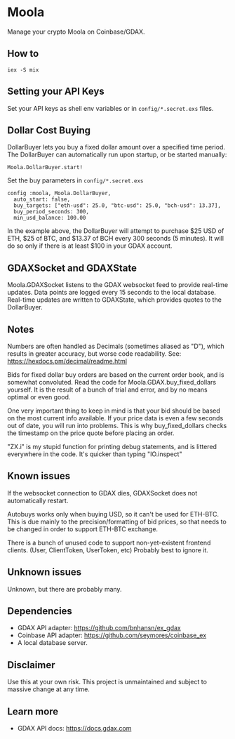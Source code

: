 # Moola

Manage your crypto Moola on Coinbase/GDAX.

## How to

    iex -S mix

## Setting your API Keys

Set your API keys as shell env variables or in `config/*.secret.exs` files.

## Dollar Cost Buying

DollarBuyer lets you buy a fixed dollar amount over a specified time period. The DollarBuyer can automatically run upon startup, or be started manually:

    Moola.DollarBuyer.start!

Set the buy parameters in `config/*.secret.exs`

    config :moola, Moola.DollarBuyer,
      auto_start: false,
      buy_targets: ["eth-usd": 25.0, "btc-usd": 25.0, "bch-usd": 13.37],
      buy_period_seconds: 300,
      min_usd_balance: 100.00

In the example above, the DollarBuyer will attempt to purchase $25 USD of ETH, $25 of BTC, and $13.37 of BCH every 300 seconds (5 minutes). It will do so only if there is at least $100 in your GDAX account.

## GDAXSocket and GDAXState

Moola.GDAXSocket listens to the GDAX websocket feed to provide real-time updates. Data points are logged every 15 seconds to the local database. Real-time updates are written to GDAXState, which provides quotes to the DollarBuyer.

## Notes

Numbers are often handled as Decimals (sometimes aliased as "D"), which results in greater accuracy, but worse code readability. See: https://hexdocs.pm/decimal/readme.html

Bids for fixed dollar buy orders are based on the current order book, and is somewhat convoluted. Read the code for Moola.GDAX.buy_fixed_dollars yourself. It is the result of a bunch of trial and error, and by no means optimal or even good.

One very important thing to keep in mind is that your bid should be based on the most current info available. If your price data is even a few seconds out of date, you will run into problems. This is why buy_fixed_dollars checks the timestamp on the price quote before placing an order.

"ZX.i" is my stupid function for printing debug statements, and is littered everywhere in the code. It's quicker than typing "IO.inspect"

## Known issues

If the websocket connection to GDAX dies, GDAXSocket does not automatically restart.

Autobuys works only when buying USD, so it can't be used for ETH-BTC. This is due mainly to the precision/formatting of bid prices, so that needs to be changed in order to support ETH-BTC exchange.

There is a bunch of unused code to support non-yet-existent frontend clients. (User, ClientToken, UserToken, etc) Probably best to ignore it.

## Unknown issues

Unknown, but there are probably many.

## Dependencies

  * GDAX API adapter: https://github.com/bnhansn/ex_gdax
  * Coinbase API adapter: https://github.com/seymores/coinbase_ex
  * A local database server.

## Disclaimer

Use this at your own risk. This project is unmaintained and subject to massive change at any time.

## Learn more

  * GDAX API docs: https://docs.gdax.com
